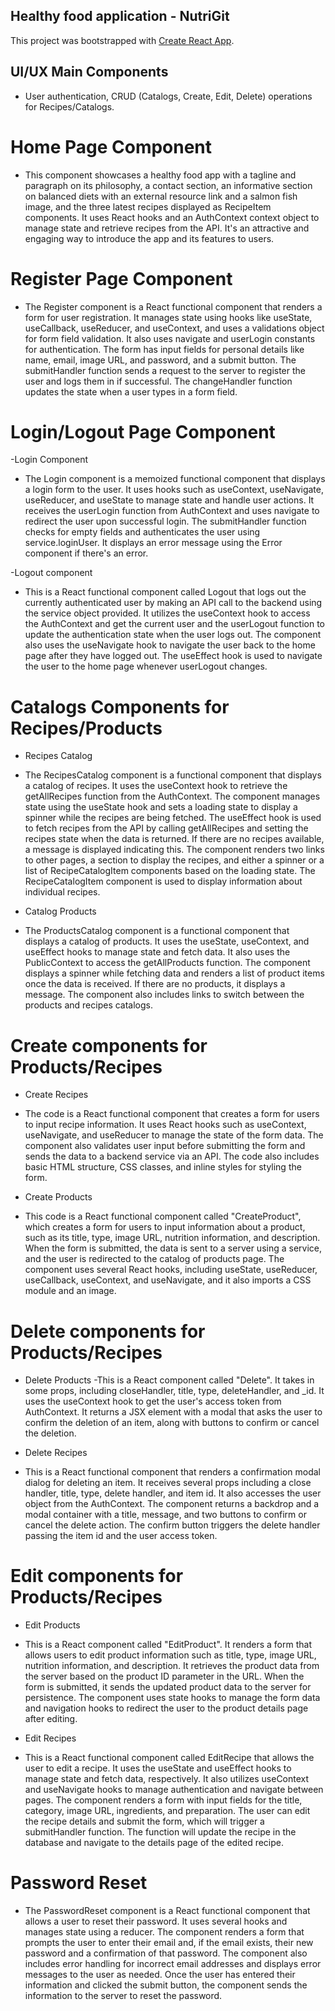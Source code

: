 ## Healthy food application - NutriGit

This project was bootstrapped with [Create React App](https://github.com/facebook/create-react-app).

## UI/UX Main Components
- User authentication, CRUD (Catalogs, Create, Edit, Delete) operations for Recipes/Catalogs.

# Home Page Component
- This component showcases a healthy food app with a tagline and paragraph on its philosophy, a contact section, an informative section on balanced diets with an external resource link and a salmon fish image, and the three latest recipes displayed as RecipeItem components. It uses React hooks and an AuthContext context object to manage state and retrieve recipes from the API. It's an attractive and engaging way to introduce the app and its features to users.

# Register Page Component
- The Register component is a React functional component that renders a form for user registration. It manages state using hooks like useState, useCallback, useReducer, and useContext, and uses a validations object for form field validation. It also uses navigate and userLogin constants for authentication. The form has input fields for personal details like name, email, image URL, and password, and a submit button. The submitHandler function sends a request to the server to register the user and logs them in if successful. The changeHandler function updates the state when a user types in a form field.

# Login/Logout Page Component
-Login Component
- The Login component is a memoized functional component that displays a login form to the user. It uses hooks such as useContext, useNavigate, useReducer, and useState to manage state and handle user actions. It receives the userLogin function from AuthContext and uses navigate to redirect the user upon successful login. The submitHandler function checks for empty fields and authenticates the user using service.loginUser. It displays an error message using the Error component if there's an error.

-Logout component
- This is a React functional component called Logout that logs out the currently authenticated user by making an API call to the backend using the service object provided. It utilizes the useContext hook to access the AuthContext and get the current user and the userLogout function to update the authentication state when the user logs out. The component also uses the useNavigate hook to navigate the user back to the home page after they have logged out. The useEffect hook is used to navigate the user to the home page whenever userLogout changes.

# Catalogs Components for Recipes/Products
- Recipes Catalog
- The RecipesCatalog component is a functional component that displays a catalog of recipes. It uses the useContext hook to retrieve the getAllRecipes function from the AuthContext. The component manages state using the useState hook and sets a loading state to display a spinner while the recipes are being fetched.
The useEffect hook is used to fetch recipes from the API by calling getAllRecipes and setting the recipes state when the data is returned. If there are no recipes available, a message is displayed indicating this.
The component renders two links to other pages, a section to display the recipes, and either a spinner or a list of RecipeCatalogItem components based on the loading state. The RecipeCatalogItem component is used to display information about individual recipes.

- Catalog Products
- The ProductsCatalog component is a functional component that displays a catalog of products. It uses the useState, useContext, and useEffect hooks to manage state and fetch data. It also uses the PublicContext to access the getAllProducts function. The component displays a spinner while fetching data and renders a list of product items once the data is received. If there are no products, it displays a message. The component also includes links to switch between the products and recipes catalogs.

# Create components for Products/Recipes
- Create Recipes
- The code is a React functional component that creates a form for users to input recipe information. It uses React hooks such as useContext, useNavigate, and useReducer to manage the state of the form data. The component also validates user input before submitting the form and sends the data to a backend service via an API. The code also includes basic HTML structure, CSS classes, and inline styles for styling the form.

- Create Products
- This code is a React functional component called "CreateProduct", which creates a form for users to input information about a product, such as its title, type, image URL, nutrition information, and description. When the form is submitted, the data is sent to a server using a service, and the user is redirected to the catalog of products page. The component uses several React hooks, including useState, useReducer, useCallback, useContext, and useNavigate, and it also imports a CSS module and an image.

# Delete components for Products/Recipes
- Delete Products
-This is a React component called "Delete". It takes in some props, including closeHandler, title, type, deleteHandler, and _id. It uses the useContext hook to get the user's access token from AuthContext. It returns a JSX element with a modal that asks the user to confirm the deletion of an item, along with buttons to confirm or cancel the deletion.

- Delete Recipes
- This is a React functional component that renders a confirmation modal dialog for deleting an item. It receives several props including a close handler, title, type, delete handler, and item id. It also accesses the user object from the AuthContext. The component returns a backdrop and a modal container with a title, message, and two buttons to confirm or cancel the delete action. The confirm button triggers the delete handler passing the item id and the user access token.

# Edit components for Products/Recipes
- Edit Products
- This is a React component called "EditProduct". It renders a form that allows users to edit product information such as title, type, image URL, nutrition information, and description. It retrieves the product data from the server based on the product ID parameter in the URL. When the form is submitted, it sends the updated product data to the server for persistence. The component uses state hooks to manage the form data and navigation hooks to redirect the user to the product details page after editing.

- Edit Recipes
- This is a React functional component called EditRecipe that allows the user to edit a recipe. It uses the useState and useEffect hooks to manage state and fetch data, respectively. It also utilizes useContext and useNavigate hooks to manage authentication and navigate between pages. The component renders a form with input fields for the title, category, image URL, ingredients, and preparation. The user can edit the recipe details and submit the form, which will trigger a submitHandler function. The function will update the recipe in the database and navigate to the details page of the edited recipe.

# Password Reset
- The PasswordReset component is a React functional component that allows a user to reset their password. It uses several hooks and manages state using a reducer. The component renders a form that prompts the user to enter their email and, if the email exists, their new password and a confirmation of that password. The component also includes error handling for incorrect email addresses and displays error messages to the user as needed. Once the user has entered their information and clicked the submit button, the component sends the information to the server to reset the password.